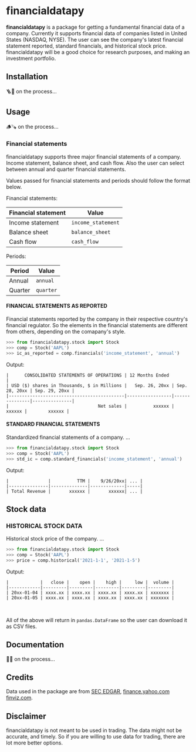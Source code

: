 # financialdatapy

**financialdatapy** is a package for getting a fundamental financial data of a company. Currently it supports financial data of companies listed in United States (NASDAQ, NYSE). The user can see the company's latest financial statement reported, standard financials, and historical stock price. financialdatapy will be a good choice for research purposes, and making an investment portfolio.

## Installation

🪜🔨 on the process...

## Usage

🪵🪚 on the process...

### Financial statements

financialdatapy supports three major financial statements of a company. Income statement, balance sheet, and cash flow. Also the user can select between annual and quarter financial statements.

Values passed for financial statements and periods should follow the format below.

Financial statements:

| Financial statement | Value              |
| ------------------- | ------------------ |
| Income statement    | `income_statement` |
| Balance sheet       | `balance_sheet`    |
| Cash flow           | `cash_flow`        |

Periods:

| Period  | Value     |
| ------- | --------- |
| Annual  | `annual`  |
| Quarter | `quarter` |

#### FINANCIAL STATEMENTS AS REPORTED

Financial statements reported by the company in their respective country's financial regulator. So the elements in the financial statements are different from others, depending on the comapany's style. 

```python
>>> from financialdatapy.stock import Stock
>>> comp = Stock('AAPL')
>>> ic_as_reported = comp.financials('income_statement', 'annual')
```

Output:

```
|      CONSOLIDATED STATEMENTS OF OPERATIONS | 12 Months Ended                                 |
| USD ($) shares in Thousands, $ in Millions |   Sep. 26, 20xx | Sep. 28, 20xx | Sep. 29, 20xx |
|--------------------------------------------|-----------------|---------------|---------------|
|                                  Net sales |          xxxxxx |        xxxxxx |        xxxxxx |

```

#### STANDARD FINANCIAL STATEMENTS

Standardized financial statements of a company. ...

```python
>>> from financialdatapy.stock import Stock
>>> comp = Stock('AAPL')
>>> std_ic = comp.standard_financials('income_statement', 'annual')
```

Output:

```
|               |          TTM |    9/26/20xx| ... |
|---------------|--------------|-------------|-----|
| Total Revenue |       xxxxxx |       xxxxxx| ... |
```

## Stock data

### HISTORICAL STOCK DATA

Historical stock price of the company. ...

```python
>>> from financialdatapy.stock import Stock
>>> comp = Stock('AAPL')
>>> price = comp.historical('2021-1-1', '2021-1-5')
```

Output:

```
|            |   close |    open |    high |     low |  volume |
|------------|---------|---------|---------|---------|---------|
| 20xx-01-04 | xxxx.xx | xxxx.xx | xxxx.xx | xxxx.xx | xxxxxxx |
| 20xx-01-05 | xxxx.xx | xxxx.xx | xxxx.xx | xxxx.xx | xxxxxxx |
```

</br >

All of the above will return in `pandas.DataFrame` so the user can download it as CSV files.

## Documentation

🔩🔧 on the process...

## Credits

Data used in the package are from [SEC EDGAR](https://www.sec.gov/os/accessing-edgar-data), [finance.yahoo.com](https://finance.yahoo.com/) [finviz.com](https://finviz.com/).

## Disclaimer

financialdatapy is not meant to be used in trading. The data might not be accurate, and timely. So if you are willing to use data for trading, there are lot more better options.
